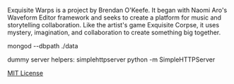 Exquisite Warps is a project by Brendan O'Keefe. It began with Naomi Aro's Waveform Editor framework and seeks to create a platform for music and storytelling collaboration. Like the artist's game Exquisite Corpse, it uses mystery, imagination, and collaboration to create something big together.


mongod --dbpath ./data

dummy server helpers:
simplehttpserver
python -m SimpleHTTPServer


[MIT License](http://doge.mit-license.org)
